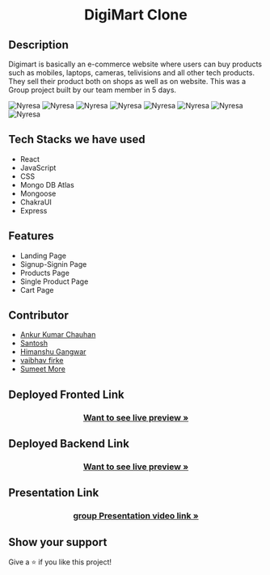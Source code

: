 <h1 align="center">DigiMart Clone</h1>

<h2>Description</h2>
<p>Digimart is basically an e-commerce website where users can buy products such as mobiles, laptops, cameras, telivisions and all other tech products.
They sell their product both on shops as well as on website. This was a Group project built by our team member in 5 days.</p>
<img src="https://i.postimg.cc/kg9wZRNV/Screenshot-74.png" alt="Nyresa" border="0">
<img src=https://i.postimg.cc/Pr122QDs/Screenshot-75.png" alt="Nyresa" border="0">
<img src="https://i.postimg.cc/05TVYBb0/Screenshot-76.png" alt="Nyresa" border="0">
<img src="https://i.postimg.cc/2jbHBD85/Screenshot-77.png" alt="Nyresa" border="0">
<img src="https://i.postimg.cc/yd5vrfnB/Screenshot-78.png" alt="Nyresa" border="0">
<img src="https://i.postimg.cc/NFHph1PX/Screenshot-79.png" alt="Nyresa" border="0">
<img src="https://i.postimg.cc/DwVfmW7F/Whats-App-Image-2023-01-23-at-1-23-08-PM.jpg" alt="Nyresa" border="0">
<img src="https://i.postimg.cc/W1MNZ24Z/Whats-App-Image-2023-01-23-at-1-23-08-PM-1.jpg" alt="Nyresa" border="0">
<h2>Tech Stacks we have used</h2>
<ul>
<li>React</li>
<li>JavaScript</li>
<li>CSS</li>
<li>Mongo DB Atlas</li>
<li>Mongoose</li>
<li>ChakraUI</li>
<li>Express</li>
</ul>

<h2>Features</h2>
<ul>
<li>Landing Page</li>
<li>Signup-Signin Page</li>
<li>Products Page</li>
<li>Single Product Page</li>
<li>Cart Page</li>
</ul>
                                                                                  
## Contributor

- [Ankur Kumar Chauhan](https://github.com/Ankur9900)
- [Santosh](https://github.com/Santoshdandin)                                                                              
- [Himanshu Gangwar](https://github.com/himanshudestiny)
- [vaibhav firke](https://github.com/vaibhavfirke) 
- [Sumeet More](https://github.com/sumeetmore1997)                                                                                  
                                                                                  
<h2>Deployed Fronted Link</h2>
<p><h3 align="center"><a href="https://frontend-ankur9900.vercel.app/"><strong>Want to see live preview »</strong></a></h3></p>


<h2>Deployed Backend Link</h2>
<p><h3 align="center"><a href="https://wandering-plum-parka.cyclic.app/products/"><strong>Want to see live preview »</strong></a></h3></p>


<h2>Presentation Link</h2>
<p><h3 align="center"><a href="https://drive.google.com/file/d/16QXIrbVeqK1GEXH7n4UuilD90xMO4REX/view"><strong>group Presentation video link  »</strong></a></h3></p>
                                
   
   ## Show your support

Give a ⭐ if you like this project!                                
                                
                                

